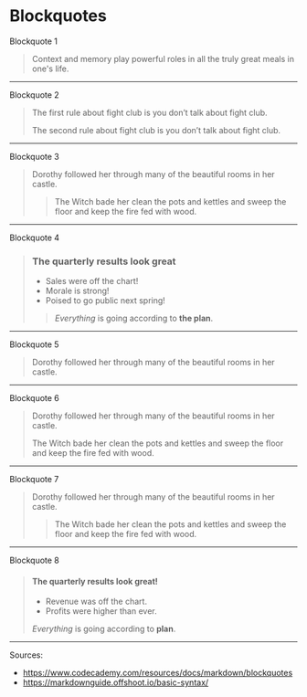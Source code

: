 Blockquotes
================

Blockquote 1

> Context and memory play powerful roles in all the truly great meals in one's life.

---

Blockquote 2

> The first rule about fight club is you don’t talk about fight club.
>
> The second rule about fight club is you don’t talk about fight club.

---

Blockquote 3

> Dorothy followed her through many of the beautiful rooms in her castle.
>
> > The Witch bade her clean the pots and kettles and sweep the floor and keep the fire fed with wood.

---

Blockquote 4

> ### The quarterly results look great
>
> - Sales were off the chart!
> - Morale is strong!
> - Poised to go public next spring!
>
> > _Everything_ is going according to **the plan**.

---

Blockquote 5

> Dorothy followed her through many of the beautiful rooms in her castle.

---

Blockquote 6

> Dorothy followed her through many of the beautiful rooms in her castle.
>
> The Witch bade her clean the pots and kettles and sweep the floor and keep the fire fed with wood.

---

Blockquote 7

> Dorothy followed her through many of the beautiful rooms in her castle.
>
>> The Witch bade her clean the pots and kettles and sweep the floor and keep the fire fed with wood.

---

Blockquote 8

> #### The quarterly results look great!
>
> - Revenue was off the chart.
> - Profits were higher than ever.
>
>  *Everything* is going according to **plan**.







---

Sources:

* https://www.codecademy.com/resources/docs/markdown/blockquotes
* https://markdownguide.offshoot.io/basic-syntax/

